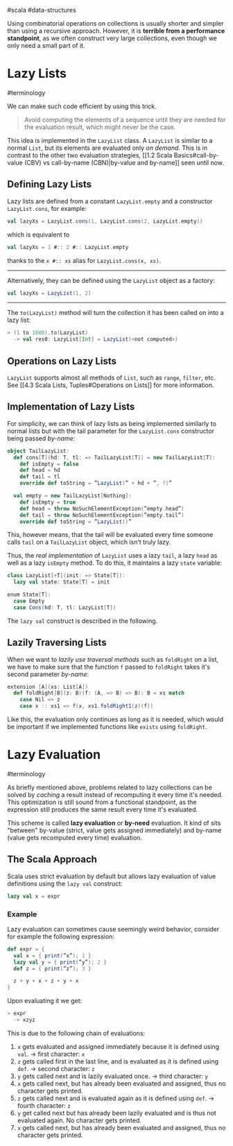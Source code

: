 #scala #data-structures 

Using combinatorial operations on collections is usually shorter and simpler than using a recursive approach.
However, it is **terrible from a performance standpoint**, as we often construct very large collections, even though we only need a small part of it.

# Lazy Lists
#terminology 

We can make such code efficient by using this trick.
> Avoid computing the elements of a sequence until they are needed for the evaluation result, which might never be the case.

This idea is implemented in the `LazyList` class. A `LazyList` is similar to a normal `List`, but its elements are evaluated only *on demand*.
This is in contrast to the other two evaluation strategies, [[1.2 Scala Basics#call-by-value (CBV) vs call-by-name (CBN)|by-value and by-name]] seen until now.

## Defining Lazy Lists
Lazy lists are defined from a constant `LazyList.empty` and a constructor `LazyList.cons`, for example:
```Scala
val lazyXs = LazyList.cons(1, LazyList.cons(2, LazyList.empty))
```
which is equivalent to
```Scala
val lazyXs = 1 #:: 2 #:: LazyList.empty
```
thanks to the `x #:: xs` alias for `LazyList.cons(x, xs)`.

--- 

Alternatively, they can be defined using the `LazyList` object as a factory:
```Scala
val lazyXs = LazyList(1, 2)
```

---

The `to(LazyList)` method will turn the collection it has been called on into a lazy list:
```Scala
> (1 to 1000).to(LazyList)
  -> val res0: LazyList[Int] = LazyList(<not computed>)
```

## Operations on Lazy Lists
`LazyList` supports almost all methods of `List`, such as `range`, `filter`, etc.
See [[4.3 Scala Lists, Tuples#Operations on Lists]] for more information.

## Implementation of Lazy Lists
For simplicity, we can think of lazy lists as being implemented similarly to normal lists but with the tail parameter for the `LazyList.cons` constructor being passed *by-name*:
```Scala
object TailLazyList:
  def cons[T](hd: T, tl: => TailLazyList[T]) = new TailLazyList[T]:
    def isEmpty = false
    def head = hd
    def tail = tl
    override def toString = ”LazyList(” + hd + ”, ?)”

  val empty = new TailLazyList[Nothing]:
  	def isEmpty = true
  	def head = throw NoSuchElementException(”empty.head”)
  	def tail = throw NoSuchElementException(”empty.tail”)
  	override def toString = ”LazyList()”
```
This, however means, that the tail will be evaluated every time someone calls `tail` on a `TailLazyList` object, which isn't truly lazy.

Thus, the *real implementation* of `LazyList` uses a lazy `tail`, a lazy `head` as well as a lazy `isEmpty` method.
To do this, it maintains a lazy `state` variable:
```Scala
class LazyList[+T](init: => State[T]):
  lazy val state: State[T] = init

enum State[T]:
  case Empty
  case Cons(hd: T, tl: LazyList[T])
```

The `lazy val` construct is described in the following.
<br>

## Lazily Traversing Lists
When we want to *lazily use traversal methods* such as `foldRight` on a list, we have to make sure that the function `f` passed to `foldRight` takes it's second parameter *by-name*:
```Scala
extension [A](xs: List[A])
  def foldRight[B](z: B)(f: (A, => B) => B): B = xs match
    case Nil => z
    case x :: xs1 => f(x, xs1.foldRight1(z)(f))
```
Like this, the evaluation only continues as long as it is needed, which would be important if we implemented functions like `exists` using `foldRight`.
<br>

# Lazy Evaluation
#terminology 

As briefly mentioned above, problems related to lazy collections can be solved by *caching* a result instead of recomputing it every time it's needed.
This optimization is still sound from a functional standpoint, as the expression still produces the same result every time it's evaluated.

This scheme is called **lazy evaluation** or **by-need** evaluation.
It kind of sits "between" by-value (strict, value gets assigned immediately) and by-name (value gets recomputed every time) evaluation.

## The Scala Approach
Scala uses strict evaluation by default but allows lazy evaluation of value definitions using the `lazy val` construct:
```Scala
lazy val x = expr
```

### Example
Lazy evaluation can sometimes cause seemingly weird behavior, consider for example the following expression:
```Scala
def expr = {
  val x = { print(”x”); 1 }
  lazy val y = { print(”y”); 2 }
  def z = { print(”z”); 3 }

  z + y + x + z + y + x
}
```

Upon evaluating it we get:
```Scala
> expr
  -> xzyz
```
This is due to the following chain of evaluations:
1. `x` gets evaluated and assigned immediately because it is defined using `val`.
   -> first character: `x`
   <br>
2. `z` gets called first in the last line, and is evaluated as it is defined using `def`.
   -> second character: `z`
   <br>
3. `y` gets called next and is lazily evaluated once.
   -> third character: `y`
   <br>
4. `x` gets called next, but has already been evaluated and assigned, thus no character gets printed.
   <br>
5. `z` gets called next and is evaluated again as it is defined using `def`.
   -> fourth character: `z`
   <br>
6. `y` get called next but has already been lazily evaluated and is thus not evaluated again. No character gets printed. 
   <br>
7. `x` gets called next, but has already been evaluated and assigned, thus no character gets printed.
   <br>
   